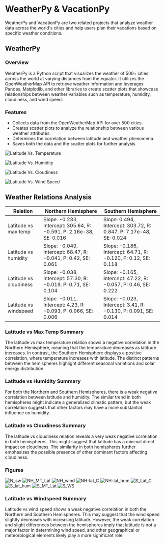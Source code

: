 
# WeatherPy & VacationPy

WeatherPy and VacationPy are two related projects that analyze weather data across the world's cities and help users plan their vacations based on specific weather conditions.

## WeatherPy

### Overview
WeatherPy is a Python script that visualizes the weather of 500+ cities across the world at varying distances from the equator. It utilizes the OpenWeatherMap API to retrieve weather information and leverages Pandas, Matplotlib, and other libraries to create scatter plots that showcase relationships between weather variables such as temperature, humidity, cloudiness, and wind speed.

### Features
- Collects data from the OpenWeatherMap API for over 500 cities.
- Creates scatter plots to analyze the relationship between various weather attributes.
- Determines the correlation between latitude and weather phenomena.
- Saves both the data and the scatter plots for further analysis.

![Latitude Vs. Temperature](Fig1.png)

![Latitude Vs. Humidity](Fig2.png)

![Latitude Vs. Cloudiness](Fig3.png)

![Latitude Vs. Wind Speed](Fig4.png)

## Weather Relations Analysis

| Relation             | Northern Hemisphere                      | Southern Hemisphere                      |
|----------------------|-----------------------------------------|-----------------------------------------|
| Latitude vs max temp | Slope: -0.233, Intercept: 305.64, R: -0.591, P: 2.16e-38, SE: 0.016 | Slope: 0.494, Intercept: 303.72, R: 0.847, P: 7.17e-48, SE: 0.024 |
| Latitude vs humidity | Slope: -0.049, Intercept: 68.47, R: -0.041, P: 0.42, SE: 0.061    | Slope: -0.186, Intercept: 64.71, R: -0.120, P: 0.12, SE: 0.118    |
| Latitude vs cloudiness | Slope: -0.038, Intercept: 57.30, R: -0.019, P: 0.71, SE: 0.104  | Slope: -0.165, Intercept: 47.22, R: -0.057, P: 0.46, SE: 0.222    |
| Latitude vs windspeed | Slope: -0.011, Intercept: 4.23, R: -0.093, P: 0.066, SE: 0.006   | Slope: -0.023, Intercept: 3.41, R: -0.130, P: 0.091, SE: 0.014    |

### Latitude vs Max Temp Summary

The latitude vs max temperature relation shows a negative correlation in the Northern Hemisphere, meaning that the temperature decreases as latitude increases. In contrast, the Southern Hemisphere displays a positive correlation, where temperature increases with latitude. The distinct patterns between the hemispheres highlight different seasonal variations and solar energy distribution.

### Latitude vs Humidity Summary

For both the Northern and Southern Hemispheres, there is a weak negative correlation between latitude and humidity. The similar trend in both hemispheres might indicate a generalized climatic pattern, but the weak correlation suggests that other factors may have a more substantial influence on humidity.

### Latitude vs Cloudiness Summary

The latitude vs cloudiness relation reveals a very weak negative correlation in both hemispheres. This might suggest that latitude has a minimal direct impact on cloudiness. The similarity in both hemispheres further emphasizes the possible presence of other dominant factors affecting cloudiness.

### Figures
![N_sw](N_sw.png)
![NH_MT_Lat](NH_MT_Lat.png)
![NH_wind](NH_wind.png)
![NH-lat_C](NH-lat_C.png)
![NH-lat_hum](NH-lat_hum.png)
![S_Lat_C](S_Lat_C.png)
![S_lat_hum](S_lat_hum.png)
![S_MT_Lat](S_MT_Lat.png)
![S_WS](S_WS.png)


### Latitude vs Windspeed Summary

Latitude vs wind speed shows a weak negative correlation in both the Northern and Southern Hemispheres. This may suggest that the wind speed slightly decreases with increasing latitude. However, the weak correlation and slight differences between the hemispheres imply that latitude is not a major factor in determining wind speed, and other geographical or meteorological elements likely play a more significant role.
